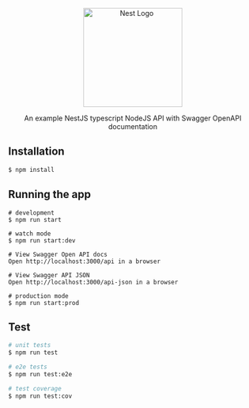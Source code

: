 <p align="center">
  <a href="http://nestjs.com/" target="blank"><img src="https://nestjs.com/img/logo-small.svg" width="200" alt="Nest Logo" /></a>
</p>


  <p align="center">An example NestJS typescript NodeJS API with Swagger OpenAPI documentation</p>
   

## Installation

```bash
$ npm install
```

## Running the app

```
# development
$ npm run start

# watch mode
$ npm run start:dev

# View Swagger Open API docs
Open http://localhost:3000/api in a browser

# View Swagger API JSON
Open http://localhost:3000/api-json in a browser

# production mode
$ npm run start:prod
```

## Test

```bash
# unit tests
$ npm run test

# e2e tests
$ npm run test:e2e

# test coverage
$ npm run test:cov
```
